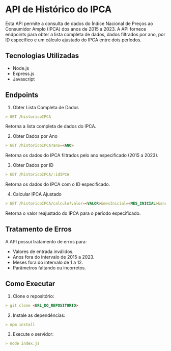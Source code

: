 # API de Histórico do IPCA 

Esta API permite a consulta de dados do Índice Nacional de Preços ao Consumidor Amplo (IPCA) dos anos de 2015 a 2023. A API fornece endpoints para obter a lista completa de dados, dados filtrados por ano, por ID específico e um cálculo ajustado do IPCA entre dois períodos.

## Tecnologias Utilizadas

- Node.js
- Express.js
- Javascript

## Endpoints

1. Obter Lista Completa de Dados

```markdown
> GET /historicoIPCA 
```
Retorna a lista completa de dados do IPCA.

2. Obter Dados por Ano

```markdown
> GET /historicoIPCA?ano=<ANO>
```
Retorna os dados do IPCA filtrados pelo ano especificado (2015 a 2023).

3. Obter Dados por ID

```markdown
> GET /historicoIPCA/:idIPCA
```
Retorna os dados do IPCA com o ID especificado.

4. Calcular IPCA Ajustado

```markdown
> GET /historicoIPCA/calculo?valor=<VALOR>&mesInicial=<MES_INICIAL>&anoInicial=<ANO_INICIAL>&mesFinal=<MES_FINAL>&anoFinal=<ANO_FINAL>
```
Retorna o valor reajustado do IPCA para o período especificado.

## Tratamento de Erros

A API possui tratamento de erros para:

- Valores de entrada inválidos.
- Anos fora do intervalo de 2015 a 2023.
- Meses fora do intervalo de 1 a 12.
- Parâmetros faltando ou incorretos.

## Como Executar

1. Clone o repositório:
```markdown
> git clone <URL_DO_REPOSITORIO>
```

2. Instale as dependências:
```markdown
> npm install
```

3. Execute o servidor:
```markdown
> node index.js
```
